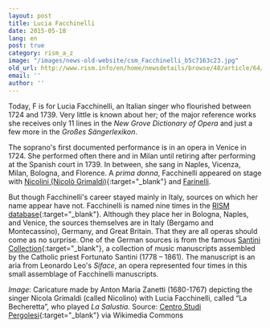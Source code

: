 ```yaml
---
layout: post
title: Lucia Facchinelli
date: 2015-05-18
lang: en
post: true
category: rism_a_z
image: "/images/news-old-website/csm_Facchinelli_b5c7163c23.jpg"
old_url: http://www.rism.info/en/home/newsdetails/browse/48/article/64/lucia-facchinelli.html
email: ''
author: ''
---
```


Today, F is for Lucia Facchinelli, an Italian singer who flourished between 1724 and 1739. Very little is known about her; of the major reference works she receives only 11 lines in the _New Grove Dictionary of Opera_ and just a few more in the _Großes Sängerlexikon_.

The soprano's first documented performance is in an opera in Venice in 1724. She performed often there and in Milan until retiring after performing at the Spanish court in 1739. In between, she sang in Naples, Vicenza, Milan, Bologna, and Florence. A _prima donna_, Facchinelli appeared on stage with [Nicolini (Nicolò Grimaldi)](https://opac.rism.info/search?View=rism&q=Grimaldi+Nicol%C3%B2){:target="_blank"} and [Farinelli](https://opac.rism.info/search?View=rism&q=Broschi+Carlo "external-link-new-window").

But though Facchinelli's career stayed mainly in Italy, sources on which her name appear have not. Facchinelli is named nine times in the [RISM database](https://opac.rism.info/search?View=rism&q=Facchinelli+Lucia){:target="_blank"}. Although they place her in Bologna, Naples, and Venice, the sources themselves are in Italy (Bergamo and Montecassino), Germany, and Great Britain. That they are all operas should come as no surprise. One of the German sources is from the famous [Santini Collection](http://www.dioezesanbibliothek-muenster.de/dioezesanbibliothek-muenster/santini-sammlung/die-sammlung/){:target="_blank"}, a collection of music manuscripts assembled by the Catholic priest Fortunato Santini (1778 – 1861). The manuscript is an aria from Leonardo Leo's _Siface_, an opera represented four times in this small assemblage of Facchinelli manuscripts.

_Image_: Caricature made by Anton Maria Zanetti (1680-1767) depicting the singer Nicola Grimaldi (called Nicolino) with Lucia Facchinelli, called “La Becheretta”, who played _La Salustia._
Source: [Centro Studi Pergolesi](http://www.centrostudipergolesi.unimi.it/interpreti.php){:target="_blank"} via Wikimedia Commons

